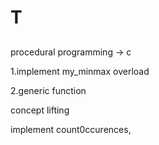 # T

## 

procedural programming -> c

1.implement my_minmax
overload

2.generic function

concept lifting

implement count0ccurences,

